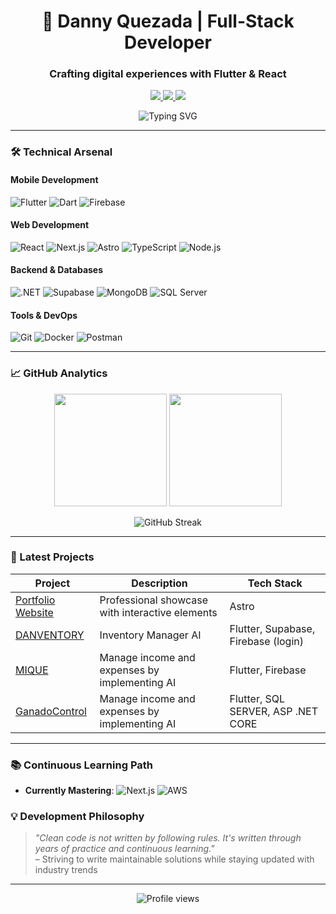 <h1 align="center">🚀 Danny Quezada | Full-Stack Developer</h1>
<h3 align="center">Crafting digital experiences with Flutter & React</h3>

<p align="center">
  <a href="https://linkedin.com/in/danny-quezada-cruz">
    <img src="https://img.shields.io/badge/LinkedIn-0077B5?style=for-the-badge&logo=linkedin&logoColor=white"/>
  </a>
  <a href="https://danny-quezada.web.app/">
    <img src="https://img.shields.io/badge/Portfolio-FF7139?style=for-the-badge&logo=firebase&logoColor=white"/>
  </a>
  <a href="mailto:dannyquezada0@gmail.com">
    <img src="https://img.shields.io/badge/Gmail-D14836?style=for-the-badge&logo=gmail&logoColor=white"/>
  </a>
</p>

<div align="center">
  <img src="https://readme-typing-svg.demolab.com?font=Fira+Code&weight=600&size=22&duration=4000&pause=1000&color=58A6FF&center=true&vCenter=true&width=600&lines=Mobile+App+Developer;Frontend+Developer;Continuous+Learner+%7C+Open+Source+Enthusiast;Turning+Coffee+Into+Clean+Code+Since+2020" alt="Typing SVG" />
</div>

---

### 🛠️ Technical Arsenal

#### **Mobile Development**
![Flutter](https://img.shields.io/badge/Flutter-02569B?style=for-the-badge&logo=flutter&logoColor=white)
![Dart](https://img.shields.io/badge/Dart-0175C2?style=for-the-badge&logo=dart&logoColor=white)
![Firebase](https://img.shields.io/badge/Firebase-FFCA28?style=for-the-badge&logo=firebase&logoColor=black)

#### **Web Development**
![React](https://img.shields.io/badge/React-20232A?style=for-the-badge&logo=react&logoColor=61DAFB)
![Next.js](https://img.shields.io/badge/Next.js-000000?style=for-the-badge&logo=nextdotjs&logoColor=white)
![Astro](https://img.shields.io/badge/Astro-FF5D01?style=for-the-badge&logo=astro&logoColor=white)
![TypeScript](https://img.shields.io/badge/TypeScript-3178C6?style=for-the-badge&logo=typescript&logoColor=white)
![Node.js](https://img.shields.io/badge/Node.js-339933?style=for-the-badge&logo=nodedotjs&logoColor=white)

#### **Backend & Databases**
![.NET](https://img.shields.io/badge/.NET-512BD4?style=for-the-badge&logo=dotnet&logoColor=white)
![Supabase](https://img.shields.io/badge/Supabase-3ECF8E?style=for-the-badge&logo=supabase&logoColor=white)
![MongoDB](https://img.shields.io/badge/MongoDB-47A248?style=for-the-badge&logo=mongodb&logoColor=white)
![SQL Server](https://img.shields.io/badge/SQL_Server-CC2927?style=for-the-badge&logo=microsoft-sql-server&logoColor=white)

#### **Tools & DevOps**
![Git](https://img.shields.io/badge/Git-F05032?style=for-the-badge&logo=git&logoColor=white)
![Docker](https://img.shields.io/badge/Docker-2496ED?style=for-the-badge&logo=docker&logoColor=white)
![Postman](https://img.shields.io/badge/Postman-FF6C37?style=for-the-badge&logo=postman&logoColor=white)

---

### 📈 GitHub Analytics

<p align="center">
  <img height="180em" src="https://github-readme-stats.vercel.app/api?username=danny-quezada&show_icons=true&theme=vision-friendly-dark&include_all_commits=true&count_private=true"/>
  <img height="180em" src="https://github-readme-stats.vercel.app/api/top-langs/?username=danny-quezada&layout=compact&theme=vision-friendly-dark&langs_count=6"/>
</p>

<p align="center">
  <img src="https://github-readme-streak-stats.herokuapp.com/?user=danny-quezada&theme=vision-friendly-dark" alt="GitHub Streak"/>
</p>

---

### 🚢 Latest Projects

| Project | Description | Tech Stack |
|---------|-------------|------------|
| [Portfolio Website](https://danny-quezada.web.app/) | Professional showcase with interactive elements | Astro |
| [DANVENTORY](https://github.com/Danny-Quezada/DANVENTORY)  | Inventory Manager AI | Flutter, Supabase, Firebase (login) |
| [MIQUE](https://github.com/Danny-Quezada/MIQUE)| Manage income and expenses by implementing AI | Flutter, Firebase |
| [GanadoControl](https://github.com/Danny-Quezada/GanadoControl)| Manage income and expenses by implementing AI | Flutter, SQL SERVER, ASP .NET CORE |

---

### 📚 Continuous Learning Path

- **Currently Mastering**: 
  ![Next.js](https://img.shields.io/badge/Next.js-000000?style=flat-square&logo=nextdotjs&logoColor=white)
  ![AWS](https://img.shields.io/badge/AWS-232F3E?style=flat-square&logo=amazon-aws&logoColor=white)


### 💡 Development Philosophy

> *"Clean code is not written by following rules. It's written through years of practice and continuous learning."*  
> – Striving to write maintainable solutions while staying updated with industry trends

---

<p align="center">
  <img src="https://komarev.com/ghpvc/?username=danny-quezada&label=Profile+Views&color=blueviolet&style=flat-square" alt="Profile views"/>
</p>
